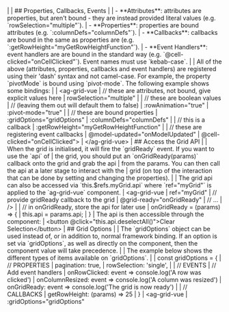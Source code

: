 <framework-specific-section frameworks="vue">
|
| ## Properties, Callbacks, Events
|
| - **Attributes**: attributes are properties, but aren't bound - they are instead provided literal values (e.g. `rowSelection="multiple"`).
| - **Properties**: properties are bound attributes (e.g. `:columnDefs="columnDefs"`).
| - **Callbacks**: callbacks are bound in the same as properties are (e.g. `:getRowHeight="myGetRowHeightFunction"`).
| - **Event Handlers**: event handlers are are bound in the standard way (e.g. `@cell-clicked="onCellClicked"`). Event names must use `kebab-case`.
|
| All of the above (attributes, properties, callbacks and event handlers) are registered using their 'dash' syntax and not camel-case. For example, the property `pivotMode` is bound using `pivot-mode`. The following example shows some bindings:
|
</framework-specific-section>

<framework-specific-section frameworks="vue">
<snippet transform={false} language="jsx">
| &lt;ag-grid-vue
|    // these are attributes, not bound, give explicit values here
|    rowSelection="multiple"
|
|    // these are boolean values
|    // (leaving them out will default them to false)
|    :rowAnimation="true"
|    :pivot-mode="true"
|
|    // these are bound properties
|    :gridOptions="gridOptions"
|    :columnDefs="columnDefs"
|
|    // this is a callback
|    :getRowHeight="myGetRowHeightFunction"
|
|    // these are registering event callbacks
|    @model-updated="onModelUpdated"
|    @cell-clicked="onCellClicked">
| &lt;/ag-grid-vue>
</snippet>
</framework-specific-section>

<framework-specific-section frameworks="vue">
| ## Access the Grid API
|
| When the grid is initialised, it will fire the `gridReady` event. If you want to use the `api` of
| the grid, you should put an `onGridReady(params)` callback onto the grid and grab the api
| from the params. You can then call the api at a later stage to interact with the
| grid (on top of the interaction that can be done by setting and changing the properties).
|
| The grid api can also be accessed via `this.$refs.myGrid.api` where `ref="myGrid"` is applied to the `ag-grid-vue` component.
</framework-specific-section>

<framework-specific-section frameworks="vue">
<snippet transform={false} language="jsx">
| &lt;ag-grid-vue
|     ref="myGrid"
|     // provide gridReady callback to the grid
|     @grid-ready="onGridReady"
|     // ...
| />
|
| // in onGridReady, store the api for later use
| onGridReady = (params) => {
|     this.api = params.api;
| }
</snippet>
</framework-specific-section>

<framework-specific-section frameworks="vue">
| The api is then accessible through the component:
</framework-specific-section>

<framework-specific-section frameworks="vue">
<snippet transform={false} language="html">
| &lt;button @click="this.api.deselectAll()">Clear Selection&lt;/button>
</snippet>
</framework-specific-section>

<framework-specific-section frameworks="vue">
| ## Grid Options
|
| The `gridOptions` object can be used instead of, or in addition to, normal framework binding. If an option is set via `gridOptions`, as well as directly on the component, then the component value will take precedence.
|
| The example below shows the different types of items available on `gridOptions`.
|
</framework-specific-section>

<framework-specific-section frameworks="vue">
<snippet transform={false} language="jsx">
| const gridOptions = {
|     // PROPERTIES
|     pagination: true,
|     rowSelection: 'single',
|
|     // EVENTS
|     // Add event handlers
|     onRowClicked: event => console.log('A row was clicked')
|     onColumnResized: event => console.log('A column was resized')
|     onGridReady: event => console.log('The grid is now ready')
|
|     // CALLBACKS
|     getRowHeight: (params) => 25
| }
| &lt;ag-grid-vue
|     :gridOptions="gridOptions"
</snippet>
</framework-specific-section>
